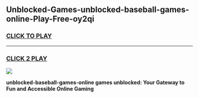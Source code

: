
## Unblocked-Games-unblocked-baseball-games-online-Play-Free-oy2qi
<h3>
<a href="https://premium76.site?title=unblocked-baseball-games-online&ref=18A1">CLICK TO PLAY</a></h3>
<hr>

<h3>
<a href="https://premium76.site?title=unblocked-baseball-games-online&ref=18A1">CLICK 2 PLAY</a>
  
</h3>

<a href="https://premium76.site?title=unblocked-baseball-games-online&ref=18A1"><img src="https://clearcache.store/games.png"></a>


**unblocked-baseball-games-online games unblocked: Your Gateway to Fun and Accessible Online Gaming**
